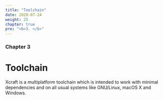 ```yaml
---
title: "Toolchain"
date: 2020-07-24
weight: 25
chapter: true
pre: "<b>3. </b>"
---
```


### Chapter 3

# Toolchain

Xcraft is a multiplatform toolchain which is intended to work with minimal
dependencies and on all usual systems like GNU/Linux, macOS X and Windows.
